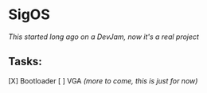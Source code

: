 # SigOS

*This started long ago on a DevJam, now it's a real project*

## Tasks:
[X] Bootloader
[ ] VGA
*(more to come, this is just for now)*
